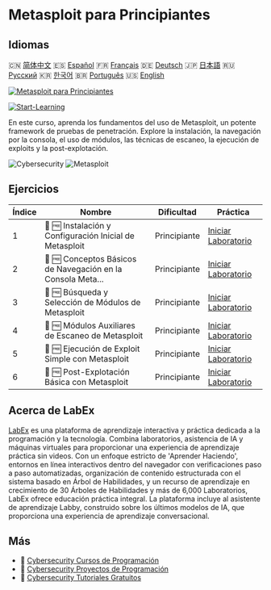 # Metasploit para Principiantes

## Idiomas

🇨🇳 [简体中文](README_zh.md) 🇪🇸 [Español](README_es.md) 🇫🇷 [Français](README_fr.md) 🇩🇪 [Deutsch](README_de.md) 🇯🇵 [日本語](README_ja.md) 🇷🇺 [Русский](README_ru.md) 🇰🇷 [한국어](README_ko.md) 🇧🇷 [Português](README_pt.md) 🇺🇸 [English](README.md) 

[![Metasploit para Principiantes](https://cover-creator.labex.io/metasploit-for-beginners.png?lang=es)](https://labex.io/es/courses/metasploit-for-beginners)

[![Start-Learning](https://img.shields.io/badge/Start-Learning-whitesmoke?style=for-the-badge)](https://labex.io/es/courses/metasploit-for-beginners)

En este curso, aprenda los fundamentos del uso de Metasploit, un potente framework de pruebas de penetración. Explore la instalación, la navegación por la consola, el uso de módulos, las técnicas de escaneo, la ejecución de exploits y la post-explotación.

![Cybersecurity](https://img.shields.io/badge/Cybersecurity-whitesmoke?style=for-the-badge&logo=cybersecurity)
![Metasploit](https://img.shields.io/badge/Metasploit-whitesmoke?style=for-the-badge&logo=metasploit)


## Ejercicios

|   Índice | Nombre                                                      | Dificultad   | Práctica                                                                                                                                                          |
|----------|-------------------------------------------------------------|--------------|-------------------------------------------------------------------------------------------------------------------------------------------------------------------|
|        1 | 🧩 🆓 Instalación y Configuración Inicial de Metasploit     | Principiante | <a target='_blank' href='https://labex.io/es/labs/linux-metasploit-installation-and-initial-setup-632603?course=metasploit-for-beginners'>Iniciar Laboratorio</a> |
|        2 | 🧩 🆓 Conceptos Básicos de Navegación en la Consola Meta... | Principiante | <a target='_blank' href='https://labex.io/es/labs/linux-metasploit-console-navigation-basics-632602?course=metasploit-for-beginners'>Iniciar Laboratorio</a>      |
|        3 | 🧩 🆓 Búsqueda y Selección de Módulos de Metasploit         | Principiante | <a target='_blank' href='https://labex.io/es/labs/linux-metasploit-module-search-and-selection-632604?course=metasploit-for-beginners'>Iniciar Laboratorio</a>    |
|        4 | 🧩 🆓 Módulos Auxiliares de Escaneo de Metasploit           | Principiante | <a target='_blank' href='https://labex.io/es/labs/linux-metasploit-auxiliary-scanning-modules-632600?course=metasploit-for-beginners'>Iniciar Laboratorio</a>     |
|        5 | 🧩 🆓 Ejecución de Exploit Simple con Metasploit            | Principiante | <a target='_blank' href='https://labex.io/es/labs/linux-metasploit-simple-exploit-execution-632605?course=metasploit-for-beginners'>Iniciar Laboratorio</a>       |
|        6 | 🧩 🆓 Post-Explotación Básica con Metasploit                | Principiante | <a target='_blank' href='https://labex.io/es/labs/linux-metasploit-basic-post-exploitation-632601?course=metasploit-for-beginners'>Iniciar Laboratorio</a>        |

## Acerca de LabEx

[LabEx](https://labex.io) es una plataforma de aprendizaje interactiva y práctica dedicada a la programación y la tecnología. Combina laboratorios, asistencia de IA y máquinas virtuales para proporcionar una experiencia de aprendizaje práctica sin videos. Con un enfoque estricto de 'Aprender Haciendo', entornos en línea interactivos dentro del navegador con verificaciones paso a paso automatizadas, organización de contenido estructurada con el sistema basado en Árbol de Habilidades, y un recurso de aprendizaje en crecimiento de 30 Árboles de Habilidades y más de 6,000 Laboratorios, LabEx ofrece educación práctica integral. La plataforma incluye al asistente de aprendizaje Labby, construido sobre los últimos modelos de IA, que proporciona una experiencia de aprendizaje conversacional.

## Más

- 🔗 [Cybersecurity Cursos de Programación](https://github.com/labex-labs/awesome-programming-courses)
- 🔗 [Cybersecurity Proyectos de Programación](https://github.com/labex-labs/awesome-programming-projects)
- 🔗 [Cybersecurity Tutoriales Gratuitos](https://github.com/labex-labs/cybersecurity-free-tutorials)

